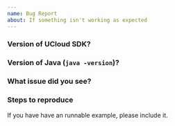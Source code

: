 ```yaml
---
name: Bug Report
about: If something isn't working as expected
---
```


### Version of UCloud SDK?

### Version of Java (`java -version`)?

### What issue did you see?

### Steps to reproduce

If you have have an runnable example, please include it.
